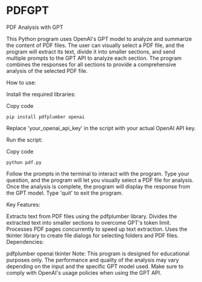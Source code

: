 # PDFGPT
PDF Analysis with GPT

This Python program uses OpenAI's GPT model to analyze and summarize the content of PDF files. The user can visually select a PDF file, and the program will extract its text, divide it into smaller sections, and send multiple prompts to the GPT API to analyze each section. The program combines the responses for all sections to provide a comprehensive analysis of the selected PDF file.

How to use:

Install the required libraries:

Copy code
```
pip install pdfplumber openai
```
Replace 'your_openai_api_key' in the script with your actual OpenAI API key.

Run the script:

Copy code
```
python pdf.py
```
Follow the prompts in the terminal to interact with the program. Type your question, and the program will let you visually select a PDF file for analysis. Once the analysis is complete, the program will display the response from the GPT model. Type 'quit' to exit the program.

Key Features:

Extracts text from PDF files using the pdfplumber library.
Divides the extracted text into smaller sections to overcome GPT's token limit.
Processes PDF pages concurrently to speed up text extraction.
Uses the tkinter library to create file dialogs for selecting folders and PDF files.
Dependencies:

pdfplumber
openai
tkinter
Note: This program is designed for educational purposes only. The performance and quality of the analysis may vary depending on the input and the specific GPT model used. Make sure to comply with OpenAI's usage policies when using the GPT API.
